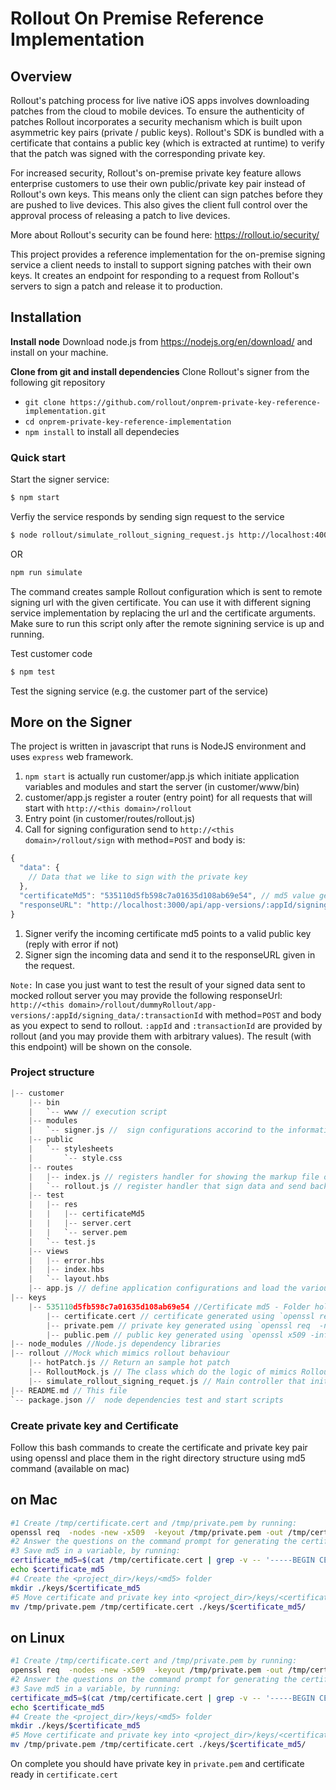 # Rollout On Premise Reference Implementation
## Overview 
Rollout's patching process for live native iOS apps involves downloading patches from the cloud to mobile devices. To ensure the authenticity of patches Rollout incorporates a security mechanism which is built upon asymmetric key pairs (private / public keys). Rollout's SDK is bundled with a certificate that contains a public key (which is extracted at runtime) to verify that the patch was signed with the corresponding private key.

For increased security, Rollout's on-premise private key feature allows enterprise customers to use their own public/private key pair instead of Rollout's own keys. This means only the client can sign patches before they are pushed to live devices. This also gives the client full control over the approval process of releasing a patch to live devices.

More about Rollout's security can be found here: https://rollout.io/security/

This project provides a reference implementation for the on-premise signing service a client needs to install to support signing patches with their own keys. It creates an endpoint for responding to a request from Rollout's servers to sign a patch and release it to production.

## Installation

**Install node**
Download node.js from https://nodejs.org/en/download/ and install on your machine.

**Clone from git and install dependencies**
Clone Rollout's signer from the following git repository
 - `git clone https://github.com/rollout/onprem-private-key-reference-implementation.git`
 - `cd onprem-private-key-reference-implementation`
 - `npm install` to install all dependecies

### Quick start 
Start the signer service:

```bash 
$ npm start
```

Verfiy the service responds by sending sign request to the service
 
```bash 
$ node rollout/simulate_rollout_signing_request.js http://localhost:4000/rollout/sign ./keys/535110d5fb598c7a01635d108ab69e54/certificate.cert
```

OR

```bash
npm run simulate
```

The command creates sample Rollout configuration which is sent to remote signing url with the given certificate.
You can use it with different signing service implementation by replacing the url and the certificate arguments.
Make sure to run this script only after the remote signining service is up and running.

  Test customer code
```bash
$ npm test
```
 Test the signing service (e.g. the customer part of the service)
 
## More on the Signer
The project is written in javascript that runs is NodeJS environment and uses `express` web framework.

1. `npm start` is actually run customer/app.js which initiate application variables and modules and start the server (in customer/www/bin)
1. customer/app.js register a router (entry point) for all requests that will start with `http://<this domain>/rollout`
1. Entry point (in customer/routes/rollout.js) 
1. Call for signing configuration send to `http://<this domain>/rollout/sign` with method=`POST` and body is: 

```javascript
{
  "data": {
    // Data that we like to sign with the private key
  },
  "certificateMd5": "535110d5fb598c7a01635d108ab69e54", // md5 value generated from running md5 on the certificate registered on rollout dashboard. Ususally act as a key to the private key in a local map.
  "responseURL": "http://localhost:3000/api/app-versions/:appId/signing_data/:transactionId" // The url which you should send the result too.
}
```

1. Signer verify the incoming certificate md5 points to a valid public key (reply with error if not)
1. Signer sign the incoming data and send it to the responseURL given in the request.

``Note:`` 
In case you just want to test the result of your signed data sent to mocked rollout server you may provide the following responseUrl:
`http://<this domain>/rollout/dummyRollout/app-versions/:appId/signing_data/:transactionId` with method=`POST` and body as you expect to send to rollout.
 `:appId` and `:transactionId` are provided by rollout (and you may provide them with arbitrary values).
 The result (with this endpoint) will be shown on the console.

### Project structure
```c
|-- customer
    |-- bin
    |   `-- www // execution script
    |-- modules
    |   `-- signer.js //  sign configurations accorind to the information it gets from the request.
    |-- public
    |   `-- stylesheets
    |       `-- style.css 
    |-- routes
    |   |-- index.js // registers handler for showing the markup file on route /
    |   `-- rollout.js // register handler that sign data and send back to responseURL on route /sign
    |-- test
    |   |-- res
    |   |   |-- certificateMd5 
    |   |   |-- server.cert
    |   |   `-- server.pem
    |   `-- test.js
    |-- views 
    |   |-- error.hbs
    |   |-- index.hbs
    |   `-- layout.hbs
    |-- app.js // define application configurations and load the various middleware and routes
|-- keys
    |-- 535110d5fb598c7a01635d108ab69e54 //Certificate md5 - Folder holding corresponded certificate, private and public keys. Generated by `md5 certificate.cert` 
        |-- certificate.cert // certificate generated using `openssl req  -nodes -new -x509  -keyout private.key -out certificate.cert`
        |-- private.pem // private key generated using `openssl req  -nodes -new -x509  -keyout private.key -out certificate.cert`
        |-- public.pem // public key generated using `openssl x509 -inform pem -in certificate.cert -pubkey -noout > public.pem`
|-- node_modules //Node.js dependency libraries
|-- rollout //Mock which mimics rollout behaviour
    |-- hotPatch.js // Return an sample hot patch
    |-- RolloutMock.js // The class which do the logic of mimics Rollout.
    |-- simulate_rollout_signing_requet.js // Main controller that initiate rollout's mock
|-- README.md // This file
`-- package.json //  node dependencies test and start scripts
```
### Create private key and Certificate
Follow this bash commands to create the certificate and private key pair using openssl and place them in the right directory structure using md5 command (available on mac)

## on Mac
```bash
#1 Create /tmp/certificate.cert and /tmp/private.pem by running:
openssl req  -nodes -new -x509  -keyout /tmp/private.pem -out /tmp/certificate.cert
#2 Answer the questions on the command prompt for generating the certificate.
#3 Save md5 in a variable, by running:
certificate_md5=$(cat /tmp/certificate.cert | grep -v -- '-----BEGIN CERTIFICATE-----'  | grep -v -- '-----END CERTIFICATE-----' | tr -d '\n'| md5)
echo $certificate_md5
#4 Create the <project_dir>/keys/<md5> folder
mkdir ./keys/$certificate_md5
#5 Move certificate and private key into <project_dir>/keys/<certificate_md5> folder
mv /tmp/private.pem /tmp/certificate.cert ./keys/$certificate_md5/
```
## on Linux 
```bash
#1 Create /tmp/certificate.cert and /tmp/private.pem by running:
openssl req  -nodes -new -x509  -keyout /tmp/private.pem -out /tmp/certificate.cert
#2 Answer the questions on the command prompt for generating the certificate.
#3 Save md5 in a variable, by running:
certificate_md5=$(cat /tmp/certificate.cert | grep -v -- '-----BEGIN CERTIFICATE-----'  | grep -v -- '-----END CERTIFICATE-----' | tr -d '\n'|  md5sum  | awk '{print $1}')
echo $certificate_md5
#4 Create the <project_dir>/keys/<md5> folder
mkdir ./keys/$certificate_md5
#5 Move certificate and private key into <project_dir>/keys/<certificate_md5> folder
mv /tmp/private.pem /tmp/certificate.cert ./keys/$certificate_md5/
```
On complete you should have private key in `private.pem` and certificate ready in `certificate.cert`
